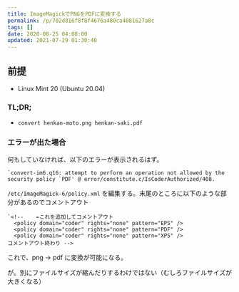 ```yaml
---
title: ImageMagickでPNGをPDFに変換する
permalink: /p/702d816f8f8f4676a480ca4081627a8c
tags: []
date: 2020-08-25 04:08:00
updated: 2021-07-29 01:30:40
---
```


## 前提

- Linux Mint 20 (Ubuntu 20.04)

### TL;DR;

- `convert henkan-moto.png henkan-saki.pdf`

### エラーが出た場合

何もしていなければ、以下のエラーが表示されるはず。

```
`convert-im6.q16: attempt to perform an operation not allowed by the security policy `PDF' @ error/constitute.c/IsCoderAuthorized/408.
```

`/etc/ImageMagick-6/policy.xml` を編集する。末尾のところに以下のような部分があるのでコメントアウト

```
`<!--    ←これを追加してコメントアウト
  <policy domain="coder" rights="none" pattern="EPS" />
  <policy domain="coder" rights="none" pattern="PDF" />
  <policy domain="coder" rights="none" pattern="XPS" />
コメントアウト終わり -->
```

これで、png -> pdf に変換が可能になる。

が。別にファイルサイズが縮んだりするわけではない（むしろファイルサイズが大きくなる）
